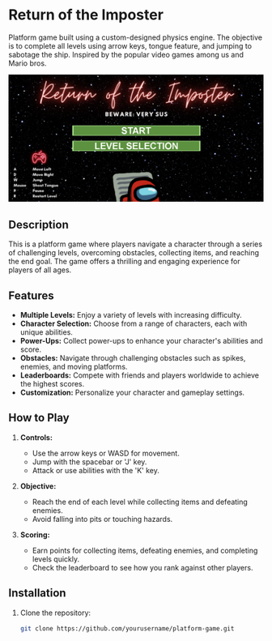 # Return of the Imposter
Platform game built using a custom-designed physics engine. The objective is to complete all levels using arrow keys, tongue feature, and jumping to sabotage the ship. Inspired by the popular video games among us and Mario bros.

![Game Title Screen](game_screenshots/game_title_screen.png)

## Description

This is a platform game where players navigate a character through a series of challenging levels, overcoming obstacles, collecting items, and reaching the end goal. The game offers a thrilling and engaging experience for players of all ages.

## Features

- **Multiple Levels:** Enjoy a variety of levels with increasing difficulty.
- **Character Selection:** Choose from a range of characters, each with unique abilities.
- **Power-Ups:** Collect power-ups to enhance your character's abilities and score.
- **Obstacles:** Navigate through challenging obstacles such as spikes, enemies, and moving platforms.
- **Leaderboards:** Compete with friends and players worldwide to achieve the highest scores.
- **Customization:** Personalize your character and gameplay settings.

## How to Play

1. **Controls:**
   - Use the arrow keys or WASD for movement.
   - Jump with the spacebar or 'J' key.
   - Attack or use abilities with the 'K' key.
   
2. **Objective:**
   - Reach the end of each level while collecting items and defeating enemies.
   - Avoid falling into pits or touching hazards.

3. **Scoring:**
   - Earn points for collecting items, defeating enemies, and completing levels quickly.
   - Check the leaderboard to see how you rank against other players.

## Installation

1. Clone the repository:

   ```bash
   git clone https://github.com/yourusername/platform-game.git
